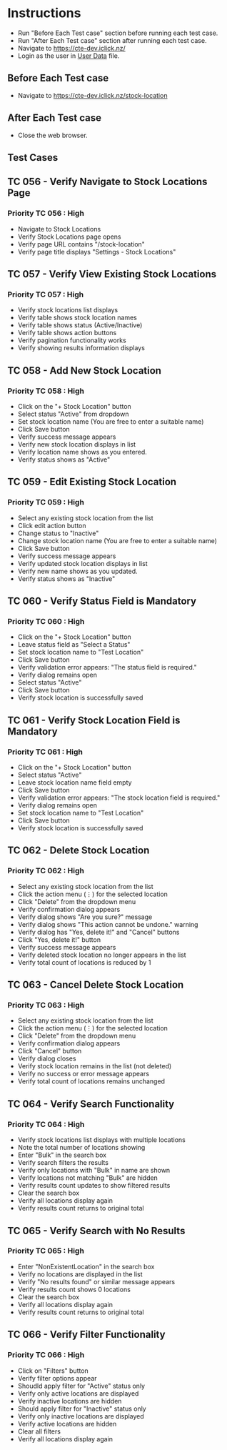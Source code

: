 # Instructions

- Run "Before Each Test case" section before running each test case.
- Run "After Each Test case" section after running each test case.
- Navigate to <https://cte-dev.iclick.nz/>
- Login as the user in [User Data](..\TestData\UserData.md) file.

## Before Each Test case

- Navigate to <https://cte-dev.iclick.nz/stock-location>

## After Each Test case

- Close the web browser.

## Test Cases

## TC 056 - Verify Navigate to Stock Locations Page

### Priority TC 056 : High

- Navigate to Stock Locations
- Verify Stock Locations page opens
- Verify page URL contains "/stock-location"
- Verify page title displays "Settings - Stock Locations"

## TC 057 - Verify View Existing Stock Locations

### Priority TC 057 : High

- Verify stock locations list displays
- Verify table shows stock location names
- Verify table shows status (Active/Inactive)
- Verify table shows action buttons
- Verify pagination functionality works
- Verify showing results information displays

## TC 058 - Add New Stock Location

### Priority TC 058 : High

- Click on the "+ Stock Location" button
- Select status "Active" from dropdown
- Set stock location name (You are free to enter a suitable name)
- Click Save button
- Verify success message appears
- Verify new stock location displays in list
- Verify location name shows as you entered.
- Verify status shows as "Active"

## TC 059 - Edit Existing Stock Location

### Priority TC 059 : High

- Select any existing stock location from the list
- Click edit action button
- Change status to "Inactive"
- Change stock location name (You are free to enter a suitable name)
- Click Save button
- Verify success message appears
- Verify updated stock location displays in list
- Verify new name shows as you updated.
- Verify status shows as "Inactive"

## TC 060 - Verify Status Field is Mandatory

### Priority TC 060 : High

- Click on the "+ Stock Location" button
- Leave status field as "Select a Status"
- Set stock location name to "Test Location"
- Click Save button
- Verify validation error appears: "The status field is required."
- Verify dialog remains open
- Select status "Active"
- Click Save button
- Verify stock location is successfully saved

## TC 061 - Verify Stock Location Field is Mandatory

### Priority TC 061 : High

- Click on the "+ Stock Location" button
- Select status "Active"
- Leave stock location name field empty
- Click Save button
- Verify validation error appears: "The stock location field is required."
- Verify dialog remains open
- Set stock location name to "Test Location"
- Click Save button
- Verify stock location is successfully saved

## TC 062 - Delete Stock Location

### Priority TC 062 : High

- Select any existing stock location from the list
- Click the action menu (⋮) for the selected location
- Click "Delete" from the dropdown menu
- Verify confirmation dialog appears
- Verify dialog shows "Are you sure?" message
- Verify dialog shows "This action cannot be undone." warning
- Verify dialog has "Yes, delete it!" and "Cancel" buttons
- Click "Yes, delete it!" button
- Verify success message appears
- Verify deleted stock location no longer appears in the list
- Verify total count of locations is reduced by 1

## TC 063 - Cancel Delete Stock Location

### Priority TC 063 : High

- Select any existing stock location from the list
- Click the action menu (⋮) for the selected location
- Click "Delete" from the dropdown menu
- Verify confirmation dialog appears
- Click "Cancel" button
- Verify dialog closes
- Verify stock location remains in the list (not deleted)
- Verify no success or error message appears
- Verify total count of locations remains unchanged

## TC 064 - Verify Search Functionality

### Priority TC 064 : High

- Verify stock locations list displays with multiple locations
- Note the total number of locations showing
- Enter "Bulk" in the search box
- Verify search filters the results
- Verify only locations with "Bulk" in name are shown
- Verify locations not matching "Bulk" are hidden
- Verify results count updates to show filtered results
- Clear the search box
- Verify all locations display again
- Verify results count returns to original total

## TC 065 - Verify Search with No Results

### Priority TC 065 : High

- Enter "NonExistentLocation" in the search box
- Verify no locations are displayed in the list
- Verify "No results found" or similar message appears
- Verify results count shows 0 locations
- Clear the search box
- Verify all locations display again
- Verify results count returns to original total

## TC 066 - Verify Filter Functionality

### Priority TC 066 : High

- Click on "Filters" button
- Verify filter options appear
- Shoudld apply filter for "Active" status only
- Verify only active locations are displayed
- Verify inactive locations are hidden
- Should apply filter for "Inactive" status only
- Verify only inactive locations are displayed
- Verify active locations are hidden
- Clear all filters
- Verify all locations display again
